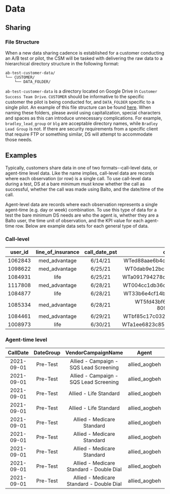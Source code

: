 # Data

## Sharing

### File Structure
When a new data sharing cadence is established for a customer conducting an A/B test or pilot, 
the CSM will be tasked with delivering the raw data to a hierarchical directory structure in the following format:

```
ab-test-customer-data/
└── CUSTOMER/
    └── DATA_FOLDER/
```

`ab-test-customer-data` is a directory located on Google Drive in `Customer Success Team Drive`. 
`CUSTOMER` should be informative to the specific customer the pilot is being conducted for, and `DATA_FOLDER` 
specific to a single pilot. An example of this file structure can be found [here](https://drive.google.com/drive/folders/16CR_IrDc8cZiTcfSN955sWDA2lFwTORd?usp=sharing).
When naming these folders, please avoid using capitalization, special characters and spaces as this can introduce unnecessary complications. 
For example, `bradley_lead_group` or `blg` are acceptable directory names, while `Bradley Lead Group` is not.
If there are security requirements from a specific client that require FTP or something similar, DS will attempt to accommodate those needs.

## Examples
Typically, customers share data in one of two formats--call-level data, or agent-time level data. 
Like the name implies, call-level data are records where each observation (or row) is a single call. To use call-level data during a test, DS
at a bare minimum must know whether the call as successful, whether the call was made using Balto, and the date/time of the call.

Agent-level data are records where each observation represents a single agent-time (e.g. day or week) combination. To use this type of data for a test
the bare minimum DS needs are who the agent is, whether they are a Balto user, the time unit of observation, and the KPI value for each agent-time row. Below are example data sets for each general type of data.

### Call-level
**user\_id**|**line\_of\_insurance**|**call\_date\_pst**|**contact\_id**|**is\_outbound**|**call\_duration\_seconds**|**inbound\_call\_ltv\_bucket**|**is\_transfer**|**policy\_sale**|**monthly\_premium**|**ltv**|**user\_type**
:-----:|:-----:|:-----:|:-----:|:-----:|:-----:|:-----:|:-----:|:-----:|:-----:|:-----:|:-----:
1062843|med\_advantage|6/14/21|WTed88aae6b4cfe5d50b3b859810f92f3d|FALSE|108|[60, 80)|FALSE|FALSE| | |experiment
1098622|med\_advantage|6/25/21|WT0dab9e12bc77f3fbf6c0eb31fddbc95f|FALSE|245|[40, 60)|FALSE|FALSE| | |experiment
1084931|life|6/25/21|WTa091794278df3b07c7d4a22507ca7f29|FALSE|40|[0, 20)|FALSE|FALSE| | |experiment
1117808|med\_advantage|6/28/21|WT004cc1db36cf8a24c3f7d78fb9862002|FALSE|297|[40, 60)|FALSE|FALSE| | |control
1084877|life|6/28/21|WT33b6e4cf14b9bb746a68a306c6ffbdde|FALSE|61|[0, 20)|FALSE|FALSE| | |experiment
1085334|med\_advantage|6/28/21|WT5fd43bf6-5e6a-4de9-8244-809224a8214a|TRUE|536| |FALSE|FALSE| | |experiment
1084461|med\_advantage|6/29/21|WTbf85c17c03274fef98d8906833429fb5|FALSE|938|[20, 40)|FALSE|FALSE| | |experiment
1008973|life|6/30/21|WTa1ee6823c851f53d6e96115e45cbdb46|FALSE|721|[40, 60)|FALSE|FALSE| | |control

### Agent-time level
**CallDate**|**DateGroup**|**VendorCampaignName**|**Agent**|**BaltoGroup**|**AgentLevel**|**DialAttempt**|**GrossConnections**|**HumanContacts**|**Total\_Att\_Transfers**|**UniqueTransferAttempts**|**UniqueConnectedTransfers**|**UniqueTransferSuccess**
:-----:|:-----:|:-----:|:-----:|:-----:|:-----:|:-----:|:-----:|:-----:|:-----:|:-----:|:-----:|:-----:
2021-09-01|Pre-Test|Allied - Campaign - SQS Lead Screening|allied\_aogbeh|Test|Specialty|1|1|1|0|0|0|0
2021-09-01|Pre-Test|Allied - Campaign - SQS Lead Screening|allied\_aogbeh|Test|Specialty|2|1|1|0|0|0|0
2021-09-01|Pre-Test|Allied - Life Standard|allied\_aogbeh|Test|Specialty|2|1|1|0|0|0|0
2021-09-01|Pre-Test|Allied - Life Standard|allied\_aogbeh|Test|Specialty|3+|2|1|0|0|0|0
2021-09-01|Pre-Test|Allied - Medicare Standard|allied\_aogbeh|Test|Specialty|1|87|56|5|5|5|5
2021-09-01|Pre-Test|Allied - Medicare Standard|allied\_aogbeh|Test|Specialty|2|7|3|0|0|0|0
2021-09-01|Pre-Test|Allied - Medicare Standard|allied\_aogbeh|Test|Specialty|3+|163|60|4|4|3|2
2021-09-01|Pre-Test|Allied - Medicare Standard - Double Dial|allied\_aogbeh|Test|Specialty|1|11|5|2|2|1|1
2021-09-01|Pre-Test|Allied - Medicare Standard - Double Dial|allied\_aogbeh|Test|Specialty|2|27|11|3|3|3|2